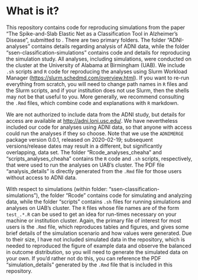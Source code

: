 
<!-- README.md is generated from README.Rmd. Please edit that file -->

# What is it?

This repository contains code for reproducing simulations from the paper
“The Spike-and-Slab Elastic Net as a Classification Tool in Alzheimer’s
Disease”, submitted to . There are two primary folders. The folder
“ADNI-analyses” contains details regarding analysis of ADNI data, while
the folder “ssen-classification-simulations” contains code and details
for reproducing the simulation study. All analyses, including
simulations, were conducted on the cluster at the University of Alabama
at Birmingham (UAB). We include `.sh` scripts and `R` code for
reproducing the analyses using Slurm Workload Manager
(<https://slurm.schedmd.com/overview.html>). If you want to re-run
everything from scratch, you will need to change path names in `R` files
and the Slurm scripts, and if your institution does not use Slurm, then
the shells may not be that useful to you. More generally, we recommend
consulting the `.Rmd` files, which combine code and explanations with
`R` markdown.

We are not authorized to include data from the ADNI study, but details
for access are available at <http://adni.loni.usc.edu/>. We have
nevertheless included our code for analyses using ADNI data, so that
anyone with access could run the analyses if they so choose. Note that
we use the `ADNIMERGE` package version 0.0.1, released on 2020-02-19;
subsequent versions/release dates may result in a different, but
significantly overlapping, data set. The folder
“Rcode\_analyses\_cheaha” and “scripts\_analyses\_cheaha” contains the
`R` code and `.sh` scripts, respectively, that were used to run the
analyses on UAB’s cluster. The PDF file “analysis\_details” is directly
generated from the `.Rmd` file for those users without access to ADNI
data.

With respect to simulations (within folder:
“ssen-classification-simulations”), the folder “Rcode” contains code for
simulating and analyzing data, while the folder “scripts” contains `.sh`
files for running simulations and analyses on UAB’s cluster. The `R`
files whose file names are of the form `test_.*.R` can be used to get an
idea for run-times necessary on your machine or institution cluster.
Again, the primary file of interest for most users is the `.Rmd` file,
which reproduces tables and figures, and gives some brief details of the
simulation scenario and how values were generated. Due to their size, I
have not included simulated data in the repository, which is needed to
reproduced the figure of example data and observe the balanced in
outcome distribution, so you will need to generate the simulated data on
your own. If you’d rather not do this, you can reference the PDF
“simulation\_details” generated by the `.Rmd` file that is included in
this repository.
